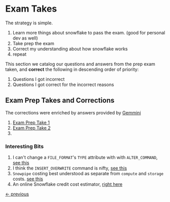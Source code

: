 # Exam Takes

The strategy is simple.

1. Learn more things about snowflake to pass the exam. (good for personal dev as well)
1. Take prep the exam
1. Correct my understanding about how snowflake works
1. repeat

This section we catalog our questions and answers from the prep exam taken, and **correct** the following in descending order of priority:
1. Questions I got incorrect
1. Questions I got correct for the incorrect reasons

## Exam Prep Takes and Corrections

The corrections were enriched by answers provided by [Gemmini](https://gemini.google.com/app)

1. [Exam Prep Take 1](exam_prep_take01/README.md)
1. [Exam Prep Take 2](exam_prep_take02/README.md)
1. 



### Interesting Bits

1. I can't change a `FILE_FORMAT`'s `TYPE` attribute with with `ALTER_COMMAND`, [see this](../../Course%20Material/section03_data_loading_and_unloading_worksheets/s03w03_File-Format.sql)
1. I think the `INSERT_OVERWRITE` command is nifty, [see this](../../Course%20Material/section03_data_loading_and_unloading_worksheets/s03w04_INSERT&UPDATE.sql)
1. `Snowpipe` costing best understood as separate from `compute` and `storage` costs. [see this](https://docs.snowflake.com/en/user-guide/data-load-snowpipe-billing)
1. An online Snowflake credit cost estimator, [right here](https://www.snowflake.com/en/data-cloud/pricing-options/)

[<- previous](../README.md)

